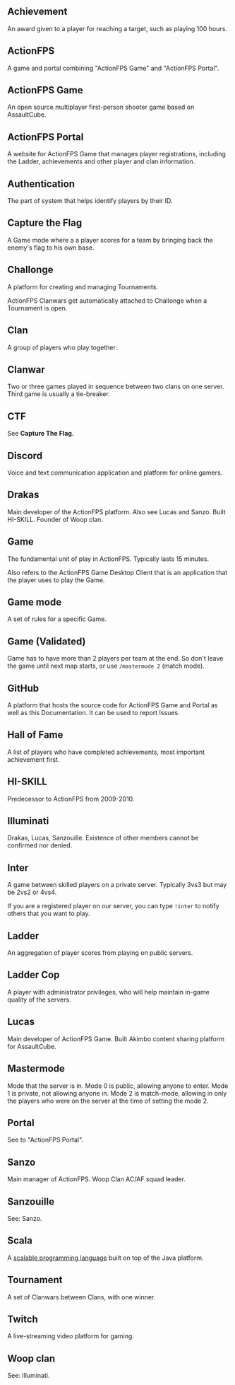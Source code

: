 ## Achievement

An award given to a player for reaching a target, such as playing 100 hours.

## ActionFPS

A game and portal combining "ActionFPS Game" and "ActionFPS Portal".

## ActionFPS Game

An open source multiplayer first-person shooter game based on AssaultCube.

## ActionFPS Portal

A website for ActionFPS Game that manages player registrations, including the Ladder, achievements and other player and clan information.

## Authentication

The part of system that helps identify players by their ID.

## Capture the Flag

A Game mode where a a player scores for a team by bringing back the enemy's flag to his own base.

## Challonge

A platform for creating and managing Tournaments.

ActionFPS Clanwars get automatically attached to Challonge when a Tournament is open.

## Clan

A group of players who play together.

## Clanwar

Two or three games played in sequence between two clans on one server. Third game is usually a tie-breaker.

## CTF

See **Capture The Flag.**

## Discord

Voice and text communication application and platform for online gamers.

## Drakas

Main developer of the ActionFPS platform. Also see Lucas and Sanzo. Built HI-SKILL. Founder of Woop clan.

## Game

The fundamental unit of play in ActionFPS. Typically lasts 15 minutes.

Also refers to the ActionFPS Game Desktop Client that is an application that the player uses to play the Game.

## Game mode

A set of rules for a specific Game.

## Game \(Validated\)

Game has to have more than 2 players per team at the end. So don't leave the game until next map starts, or use `/mastermode 2` \(match mode\).

## GitHub

A platform that hosts the source code for ActionFPS Game and Portal as well as this Documentation. It can be used to report Issues.

## Hall of Fame

A list of players who have completed achievements, most important achievement first.

## HI-SKILL

Predecessor to ActionFPS from 2009-2010.

## Illuminati

Drakas, Lucas, Sanzouille. Existence of other members cannot be confirmed nor denied.

## Inter

A game between skilled players on a private server. Typically 3vs3 but may be 2vs2 or 4vs4.

If you are a registered player on our server, you can type `!inter` to notify others that you want to play.

## Ladder

An aggregation of player scores from playing on public servers.

## Ladder Cop

A player with administrator privileges, who will help maintain in-game quality of the servers.

## Lucas

Main developer of ActionFPS Game. Built Akimbo content sharing platform for AssaultCube.

## Mastermode

Mode that the server is in. Mode 0 is public, allowing anyone to enter. Mode 1 is private, not allowing anyone in. Mode 2 is match-mode, allowing in only the players who were on the server at the time of setting the mode 2.

## Portal

See to "ActionFPS Portal".

## Sanzo

Main manager of ActionFPS. Woop Clan AC/AF squad leader.

## Sanzouille

See: Sanzo.

## Scala

A [scalable programming language](http://scala-lang.org) built on top of the Java platform.

## Tournament

A set of Clanwars between Clans, with one winner.

## Twitch

A live-streaming video platform for gaming.

## Woop clan

See: Illuminati.

